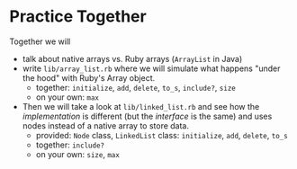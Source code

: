 # Practice Together
Together we will
  - talk about native arrays vs. Ruby arrays (`ArrayList` in Java)
  - write `lib/array_list.rb` where we will simulate what happens "under the hood" with Ruby's Array object.
      - together: `initialize`, `add`, `delete`, `to_s`, `include?`, `size`
      - on your own: `max`
  - Then we will take a look at `lib/linked_list.rb` and see how the _implementation_ is different (but the _interface_ is the same) and uses nodes instead of a native array to store data.
      - provided: `Node` class, `LinkedList` class: `initialize`, `add`, `delete`, `to_s`
      - together: `include?`
      - on your own: `size`, `max`
